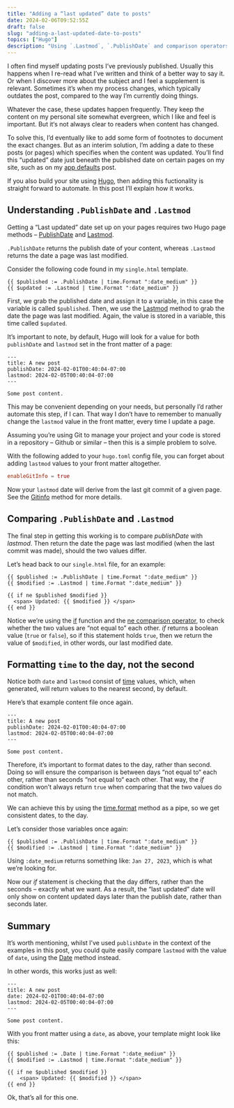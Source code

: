 ```yaml
---
title: "Adding a “last updated” date to posts"
date: 2024-02-06T09:52:55Z
draft: false
slug: "adding-a-last-updated-date-to-posts"
topics: ["Hugo"]
description: "Using `.Lastmod`, `.PublishDate` and comparison operators to create a date for when your content was last updated."
---
```


I often find myself updating posts I’ve previously published. Usually this happens when I re-read what I’ve written and think of a better way to say it. Or when I discover more about the subject and I feel a supplement is relevant. Sometimes it’s when my process changes, which typically outdates the post, compared to the way I’m currently doing things. 

Whatever the case, these updates happen frequently. They keep the content on my personal site somewhat evergreen, which I like and feel is important. But it‘s not always clear to readers when content has changed.

To solve this, I’d eventually like to add some form of footnotes to document the exact changes. But as an interim solution, I’m adding a date to these posts (or pages) which specifies when the content was updated. You’ll find this “updated” date just beneath the published date on certain pages on my site, such as on my [app defaults](/writing/app-defaults/) post.

If you also build your site using [Hugo](https://gohugo.io/), then adding this fuctionality is straight forward to automate. In this post I’ll explain how it works.


## Understanding `.PublishDate` and `.Lastmod`

Getting a “Last updated” date set up on your pages requires two Hugo page methods – [PublishDate](https://gohugo.io/methods/page/publishdate/) and [Lastmod](https://gohugo.io/methods/page/lastmod/).

`.PublishDate` returns the publish date of your content, whereas `.Lastmod` returns the date a page was last modified. 

Consider the following code found in my `single.html` template.

```
{{ $published := .PublishDate | time.Format ":date_medium" }}
{{ $updated := .Lastmod | time.Format ":date_medium" }}
```

First, we grab the published date and assign it to a variable, in this case the variable is called `$published`. Then, we use the [Lastmod](https://gohugo.io/methods/page/lastmod/) method to grab the date the page was last modified. Again, the value is stored in a variable, this time called `$updated`.

It’s important to note, by default, Hugo will look for a value for both `publishDate` and `lastmod` set in the front matter of a page:

```
---
title: A new post
publishDate: 2024-02-01T00:40:04-07:00
lastmod: 2024-02-05T00:40:04-07:00
---

Some post content.
```

This may be convenient depending on your needs, but personally I’d rather automate this step, if I can. That way I don’t have to remember to manually change the `lastmod` value in the front matter, every time I update a page.

Assuming you’re using Git to manage your project and your code is stored in a repository – Github or similar – then this is a simple problem to solve. 

With the following added to your `hugo.toml` config file, you can forget about adding `lastmod` values to your front matter altogether.

```Toml
enableGitInfo = true
```

Now your `lastmod` date will derive from the last git commit of a given page. See the [Gitinfo](https://gohugo.io/methods/page/gitinfo/) method for more details.


## Comparing `.PublishDate` and `.Lastmod`

The final step in getting this working is to compare *publishDate* with *lastmod*. Then return the date the page was last modified (when the last commit was made), should the two values differ.

Let’s head back to our `single.html` file, for an example:

```
{{ $published := .PublishDate | time.Format ":date_medium" }}
{{ $modified := .Lastmod | time.Format ":date_medium" }}

{{ if ne $published $modified }}
  <span> Updated: {{ $modified }} </span>
{{ end }}
```

Notice we’re using the [if](https://gohugo.io/functions/go-template/if/) function and the [ne comparison operator](https://gohugo.io/functions/collections/where/#operators), to check whether the two values are “not equal to” each other. *if* returns a boolean value (`true` or `false`), so if this statement holds `true`, then we return the value of `$modified`, in other words, our last modified date.

## Formatting `time` to the day, not the second

Notice both `date` and `lastmod` consist of [time](https://pkg.go.dev/time#time) values, which, when generated, will return values to the nearest second, by default. 

Here’s that example content file once again.

```
---
title: A new post
publishDate: 2024-02-01T00:40:04-07:00
lastmod: 2024-02-05T00:40:04-07:00
---

Some post content.
```

Therefore, it’s important to format dates to the day, rather than second. Doing so will ensure the comparison is between days “not equal to“ each other, rather than seconds “not equal to“ each other. That way, the *if* condition won’t always return `true` when comparing that the two values do not match.

We can achieve this by using the [time.format](https://gohugo.io/functions/time/format/) method as a pipe, so we get consistent dates, to the day. 

Let’s consider those variables once again:

```
{{ $published := .PublishDate | time.Format ":date_medium" }}
{{ $modified := .Lastmod | time.Format ":date_medium" }}
```

Using `:date_medium` returns something like: `Jan 27, 2023`, which is what we’re looking for.

Now our *if* statement is checking that the day differs, rather than the seconds – exactly what we want. As a result, the “last updated” date will only show on content updated days later than the publish date, rather than seconds later.  


## Summary

It’s worth mentioning, whilst I’ve used `publishDate` in the context of the examples in this post, you could quite easily compare `lastmod` with the value of `date`, using the [Date](https://gohugo.io/methods/page/date/) method instead.

In other words, this works just as well:

```
---
title: A new post
date: 2024-02-01T00:40:04-07:00
lastmod: 2024-02-05T00:40:04-07:00
---

Some post content.
```

With you front matter using a `date`, as above, your template might look like this:

```
{{ $published := .Date | time.Format ":date_medium" }}
{{ $modified := .Lastmod | time.Format ":date_medium" }}

{{ if ne $published $modified }}
	<span> Updated: {{ $modified }} </span>
{{ end }}
```

Ok, that’s all for this one.